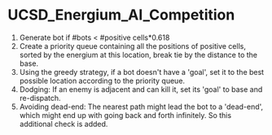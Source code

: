 # UCSD_Energium_AI_Competition
1. Generate bot if #bots < #positive cells*0.618
2. Create a priority queue containing all the positions of positive cells, sorted by the energium at this location, break tie by the distance to the base. 
3. Using the greedy strategy, if a bot doesn't have a 'goal', set it to the best possible location according to the priority queue. 
4. Dodging: If an enemy is adjacent and can kill it, set its 'goal' to base and re-dispatch. 
5. Avoiding dead-end: The nearest path might lead the bot to a 'dead-end', which might end up with going back and forth infinitely. So this additional check is added.
